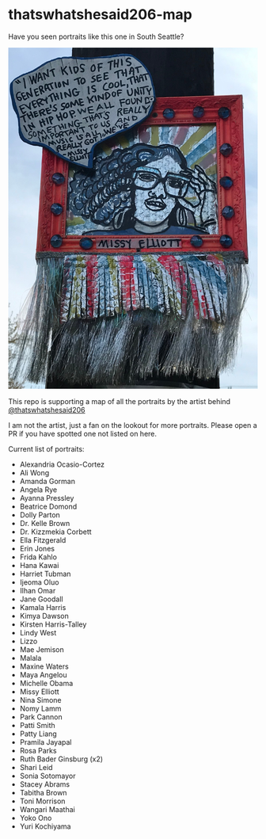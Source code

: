 # thatswhatshesaid206-map

Have you seen portraits like this one in South Seattle?

![](https://github.com/stedy/thatswhatshesaid206-map/blob/main/missyelliott.jpg)


This repo is supporting a map of all the portraits by the artist behind
[@thatswhatshesaid206](https://www.instagram.com/thatswhatshesaid206/?igshid=8ksn37ti7f65)

I am not the artist, just a fan on the lookout for more portraits.
Please open a PR if you have spotted one not listed on here.

Current list of portraits:

- Alexandria Ocasio-Cortez
- Ali Wong
- Amanda Gorman
- Angela Rye
- Ayanna Pressley
- Beatrice Domond
- Dolly Parton
- Dr. Kelle Brown
- Dr. Kizzmekia Corbett
- Ella Fitzgerald
- Erin Jones
- Frida Kahlo
- Hana Kawai
- Harriet Tubman
- Ijeoma Oluo
- Ilhan Omar
- Jane Goodall
- Kamala Harris
- Kimya Dawson
- Kirsten Harris-Talley
- Lindy West
- Lizzo
- Mae Jemison
- Malala
- Maxine Waters
- Maya Angelou
- Michelle Obama
- Missy Elliott
- Nina Simone
- Nomy Lamm
- Park Cannon
- Patti Smith
- Patty Liang
- Pramila Jayapal
- Rosa Parks
- Ruth Bader Ginsburg (x2)
- Shari Leid
- Sonia Sotomayor
- Stacey Abrams
- Tabitha Brown
- Toni Morrison
- Wangari Maathai
- Yoko Ono
- Yuri Kochiyama

